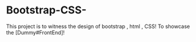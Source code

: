 # Bootstrap-CSS-
This project is to witness the design of bootstrap , html , CSS! To showcase the [Dummy#FrontEnd]!

